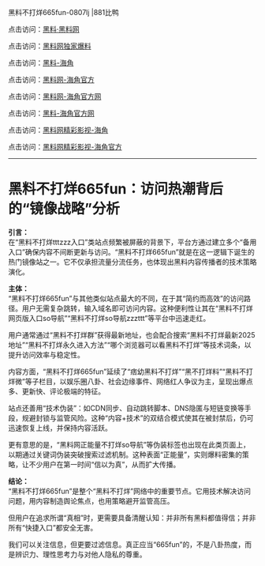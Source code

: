 黑料不打烊665fun-0807lj |881比鸭

点击访问：<a href="https://heiliaolvzlu3.pages.dev">黑料·黑料网</a>

点击访问：<a href="https://heiliaoyvnrda.pages.dev">黑料网独家爆料</a>

点击访问：<a href="https://heiliaoxrq8i9.pages.dev">黑料-海角</a>

点击访问：<a href="https://heiliao5s28gk.pages.dev">黑料网-海角官方</a>

点击访问：<a href="https://heiliaox6jgh3.pages.dev">黑料网-海角官方网</a>

点击访问：<a href="https://heiliaokof3cy.pages.dev">黑料-海角官方网</a>

点击访问：<a href="https://heiliao3gvg9x.pages.dev">黑料网精彩影视-海角</a>

点击访问：<a href="https://heiliao9wsbg3.pages.dev">黑料网精彩影视-海角官方</a>

---

# 黑料不打烊665fun：访问热潮背后的“镜像战略”分析

**引言：**  
在“黑料不打烊tttzzz入口”类站点频繁被屏蔽的背景下，平台方通过建立多个“备用入口”确保内容不间断更新与访问。“黑料不打烊665fun”就是在这一逻辑下诞生的热门镜像站之一。它不仅承担流量分流任务，也体现出黑料内容传播者的技术策略演化。

**主体：**  
“黑料不打烊665fun”与其他类似站点最大的不同，在于其“简约而高效”的访问路径。用户无需复杂跳转，输入域名即可访问内容。这种便利性让其在“黑料不打烊网页版入口so导航”“黑料不打烊so导航zzzttt”等平台中迅速走红。

用户通常通过“黑料不打烊群”获得最新地址，也会配合搜索“黑料不打烊最新2025地址”“黑料不打烊永久进入方法”“哪个浏览器可以看黑料不打烊”等技术词条，以提升访问效率与稳定性。

内容方面，“黑料不打烊665fun”延续了“痞幼黑料不打烊”“黑不打烊料”“黑料不打烊微”等子栏目，以娱乐圈八卦、社会边缘事件、网络红人争议为主，呈现出爆点多、更新快、评论极端的特征。

站点还善用“技术伪装”：如CDN同步、自动跳转脚本、DNS隐匿与短链变换等手段，规避封锁与监管风险。这种“内容+技术”的双结合模式使其在被封禁后，仍可迅速恢复上线，并保持内容活跃。

更有意思的是，“黑料网正能量不打烊so导航”等伪装标签也出现在此类页面上，以期通过关键词伪装突破搜索过滤机制。这种表面“正能量”，实则爆料密集的策略，让不少用户在第一时间“信以为真”，从而扩大传播。

**结论：**  
“黑料不打烊665fun”是整个“黑料不打烊”网络中的重要节点。它用技术解决访问问题，用内容制造舆论焦点，也用策略避开监管高压。

但用户在追求所谓“真相”时，更需要具备清醒认知：并非所有黑料都值得信；并非所有“快捷入口”都安全无害。

我们可以关注信息，但更要过滤信息。真正应当“665fun”的，不是八卦热度，而是辨识力、理性思考力与对他人隐私的尊重。
